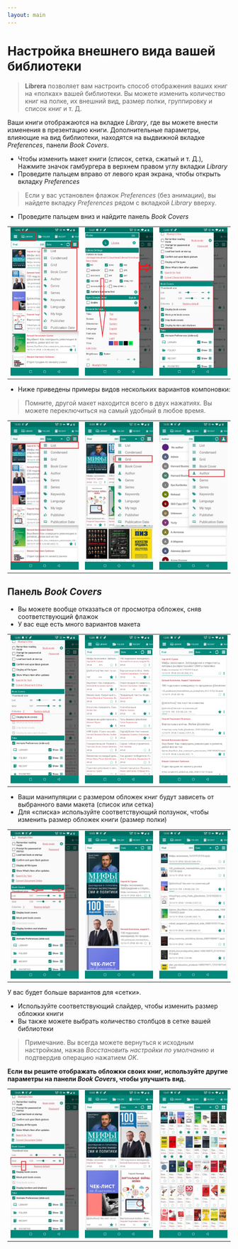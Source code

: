 ```yaml
---
layout: main
---
```


# Настройка внешнего вида вашей библиотеки

> **Librera** позволяет вам настроить способ отображения ваших книг на «полках» вашей библиотеки. Вы можете изменить количество книг на полке, их внешний вид, размер полки, группировку и список книг и т. Д.

Ваши книги отображаются на вкладке _Library_, где вы можете внести изменения в презентацию книги. Дополнительные параметры, влияющие на вид библиотеки, находятся на выдвижной вкладке _Preferences_, панели _Book Covers_.

* Чтобы изменить макет книги (список, сетка, сжатый и т. Д.), Нажмите значок гамбургера в верхнем правом углу вкладки _Library_
* Проведите пальцем вправо от левого края экрана, чтобы открыть вкладку _Preferences_

> Если у вас установлен флажок _Preferences_ (без анимации), вы найдете вкладку _Preferences_ рядом с вкладкой _Library_ вверху.

* Проведите пальцем вниз и найдите панель _Book Covers_

||||
|-|-|-|
|![](3.jpg)|![](1.jpg)|![](2.jpg)|

* Ниже приведены примеры видов нескольких вариантов компоновки:
 
> Помните, другой макет находится всего в двух нажатиях. Вы можете переключиться на самый удобный в любое время.

||||
|-|-|-|
|![](7.jpg)|![](8.jpg)|![](9.jpg)|

## Панель _Book Covers_

* Вы можете вообще отказаться от просмотра обложек, сняв соответствующий флажок
* У вас еще есть много вариантов макета

||||
|-|-|-|
|![](4.jpg)|![](5.jpg)|![](6.jpg)|

* Ваши манипуляции с размером обложек книг будут зависеть от выбранного вами макета (список или сетка)
* Для «списка» используйте соответствующий ползунок, чтобы изменить размер обложек книги (размер полки)

||||
|-|-|-|
|![](10.jpg)|![](11.jpg)|![](12.jpg)|

У вас будет больше вариантов для «сетки».

* Используйте соответствующий слайдер, чтобы изменить размер обложки книги
* Вы также можете выбрать количество столбцов в сетке вашей библиотеки

> Примечание. Вы всегда можете вернуться к исходным настройкам, нажав _Восстановить настройки по умолчанию_ и подтвердив операцию нажатием _OK_.

**Если вы решите отображать обложки своих книг, используйте другие параметры на панели _Book Covers_, чтобы улучшить вид.**

||||
|-|-|-|
|![](13.jpg)|![](14.jpg)|![](15.jpg)|

